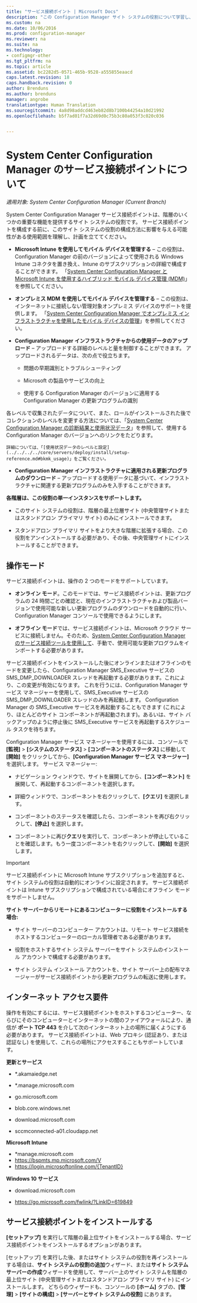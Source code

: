 ```yaml
---
title: "サービス接続ポイント | Microsoft Docs"
description: "この Configuration Manager サイト システムの役割について学習し、その使用範囲を理解し計画します。"
ms.custom: na
ms.date: 10/06/2016
ms.prod: configuration-manager
ms.reviewer: na
ms.suite: na
ms.technology:
- configmgr-other
ms.tgt_pltfrm: na
ms.topic: article
ms.assetid: bc2282d5-0571-465b-9528-a555855eaacd
caps.latest.revision: 18
caps.handback.revision: 0
author: Brenduns
ms.author: brenduns
manager: angrobe
translationtype: Human Translation
ms.sourcegitcommit: 4a8d98addcd463eb82d8b7100b44254a10d21992
ms.openlocfilehash: b5f7ad01f7a32d69d0c75b3c80a053f3c020c036


---
```

# <a name="about-the-service-connection-point-in-system-center-configuration-manager"></a>System Center Configuration Manager のサービス接続ポイントについて

*適用対象: System Center Configuration Manager (Current Branch)*

System Center Configuration Manager サービス接続ポイントは、階層のいくつかの重要な機能を提供するサイト システムの役割です。 サービス接続ポイントを構成する前に、このサイト システムの役割の構成方法に影響を与える可能性がある使用範囲を理解し、計画を立ててください。  

-   **Microsoft Intune を使用してモバイル デバイスを管理する** – この役割は、Configuration Manager の前のバージョンによって使用される Windows Intune コネクタを置き換え、Intune のサブスクリプションの詳細で構成することができます。 「[System Center Configuration Manager と Microsoft Intune を使用するハイブリッド モバイル デバイス管理 (MDM)](../../../../mdm/understand/hybrid-mobile-device-management.md)」を参照してください。  

-   **オンプレミス MDM を使用してモバイル デバイスを管理する** – この役割は、インターネットに接続しない管理対象オンプレミス デバイスのサポートを提供します。 「[System Center Configuration Manager でオンプレミス インフラストラクチャを使用したモバイル デバイスの管理](../../../../mdm/understand/manage-mobile-devices-with-on-premises-infrastructure.md)」を参照してください。  

-   **Configuration Manager インフラストラクチャからの使用データのアップロード** – アップロードする詳細のレベルと量を制御することができます。 アップロードされるデータは、次の点で役立ちます。  

    -   問題の早期識別とトラブルシューティング  

    -   Microsoft の製品やサービスの向上  

    -   使用する Configuration Manager のバージョンに適用する Configuration Manager の更新プログラムの識別  

  各レベルで収集されたデータについて、また、ロールがインストールされた後でコレクションのレベルを変更する方法については、「[System Center Configuration Manager の診断結果と使用状況データ](/sccm/core/plan-design/diagnostics/diagnostics-and-usage-data)」を参照して、使用する Configuration Manager のバージョンへのリンクをたどります。  

    詳細については、「[使用状況データのレベルと設定](../../../../core/servers/deploy/install/setup-reference.md#bkmk_usage)」をご覧ください。  

-   **Configuration Manager インフラストラクチャに適用される更新プログラムのダウンロード** – アップロードする使用データに基づいて、インフラストラクチャに関連する更新プログラムのみを入手することができます。  

 **各階層は、この役割の単一インスタンスをサポートします。**  

-   このサイト システムの役割は、階層の最上位層サイト (中央管理サイトまたはスタンドアロン プライマリ サイト) のみにインストールできます。  

-   スタンドアロン プライマリ サイトをより大きな階層に拡張する場合、この役割をアンインストールする必要があり、その後、中央管理サイトにインストールすることができます。  

##  <a name="a-namebkmkmodesa-modes-of-operation"></a><a name="bkmk_modes"></a> 操作モード  
 サービス接続ポイントは、操作の 2 つのモードをサポートしています。  

-   **オンライン モード**。このモードでは、サービス接続ポイントは、更新プログラムの 24 時間ごとの確認と、現在のインフラストラクチャおよび製品バージョンで使用可能な新しい更新プログラムのダウンロードを自動的に行い、Configuration Manager コンソールで使用できるようにします。  

-   **オフライン モード**では、サービス接続ポイントは、Microsoft クラウド サービスに接続しません。そのため、[System Center Configuration Manager のサービス接続ツールを使用して](../../../../core/servers/manage/use-the-service-connection-tool.md)、手動で、使用可能な更新プログラムをインポートする必要があります。  

サービス接続ポイントをインストールした後にオンラインまたはオフラインのモードを変更したら、Configuration Manager SMS_Executive サービスの SMS_DMP_DOWNLOADER スレッドを再起動する必要があります。これにより、この変更が有効になります。  これを行うには、Configuration Manager サービス マネージャーを使用して、SMS_Executive サービスの SMS_DMP_DOWNLOADER スレッドのみを再起動します。  Configuration Manager の SMS_Executive サービスを再起動することもできます (これにより、ほとんどのサイト コンポーネントが再起動されます)。あるいは、サイト バックアップのように停止後に SMS_Executive サービスを再起動するスケジュール タスクを待ちます。  

Configuration Manager サービス マネージャーを使用するには、コンソールで **[監視]** > **[システムのステータス]** > **[コンポーネントのステータス]** に移動して **[開始]** をクリックしてから、**[Configuration Manager サービス マネージャー]** を選択します。  サービス マネージャー:  

-   ナビゲーション ウィンドウで、サイトを展開してから、**[コンポーネント]** を展開して、再起動するコンポーネントを選択します。  

-   詳細ウィンドウで、コンポーネントを右クリックして、**[クエリ]** を選択します。  

-   コンポーネントのステータスを確認したら、コンポーネントを再び右クリックして、**[停止]** を選択します。  

-   コンポーネントに再び**クエリ**を実行して、コンポーネントが停止していることを確認します。もう一度コンポーネントを右クリックして、**[開始]** を選択します。  

> [!IMPORTANT]  
>  サービス接続ポイントに Microsoft Intune サブスクリプションを追加すると、サイト システムの役割は自動的にオンラインに設定されます。 サービス接続ポイントは Intune サブスクリプションで構成されている場合にオフライン モードをサポートしません。  

**サイト サーバーからリモートにあるコンピューターに役割をインストールする場合:**  

-   サイト サーバーのコンピューター アカウントは、リモート サービス接続をホストするコンピューターのローカル管理者である必要があります。

-   役割をホストするサイト システム サーバーをサイト システムのインストール アカウントで構成する必要があります。  

-   サイト システム インストール アカウントを、サイト サーバー上の配布マネージャーがサービス接続ポイントから更新プログラムの転送に使用します。

##  <a name="a-namebkmkurlsa-internet-access-requirements"></a><a name="bkmk_urls"></a> インターネット アクセス要件  
操作を有効にするには、サービス接続ポイントをホストするコンピューター、ならびにそのコンピューターとインターネットの間のファイアウォールにより、通信が **ポート TCP 443** を介して次のインターネット上の場所に届くようにする必要があります。 サービス接続ポイントは、Web プロキシ (認証あり、または認証なし) を使用して、これらの場所にアクセスすることもサポートしています。  

**更新とサービス**  

-   *.akamaiedge.net  

-   *.manage.microsoft.com

-   go.microsoft.com

-   blob.core.windows.net  

-   download.microsoft.com  

-   sccmconnected-a01.cloudapp.net  

**Microsoft Intune**  

-   *manage.microsoft.com  
-   https://bspmts.mp.microsoft.com/V
-   https://login.microsoftonline.com/{TenantID}


**Windows 10 サービス**  

-   download.microsoft.com  

-   https://go.microsoft.com/fwlink/?LinkID=619849  

## <a name="install-the-service-connection-point"></a>サービス接続ポイントをインストールする
**[セットアップ]** を実行して階層の最上位サイトをインストールする場合、サービス接続ポイントをインストールするオプションがあります。

[セットアップ] を実行した後、またはサイト システムの役割を再インストールする場合は、**サイト システムの役割の追加**ウィザード、または**サイト システム サーバーの作成**ウィザードを使用して、サーバー上のサイト システムを階層の最上位サイト (中央管理サイトまたはスタンドアロン プライマリ サイト) にインストールします。  どちらのウィザードも、コンソールの **[ホーム]** タブの、**[管理]** > **[サイトの構成]** > **[サーバーとサイト システムの役割]** にあります。



<!--HONumber=Dec16_HO5-->


